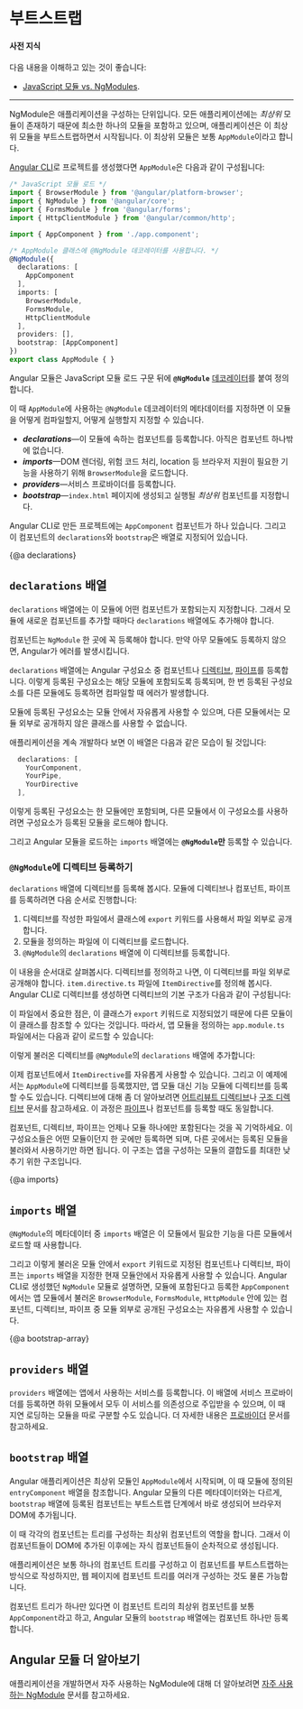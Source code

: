 <!--
# Bootstrapping
-->
# 부트스트랩

<!--
#### Prerequisites
-->
#### 사전 지식

<!--
A basic understanding of the following:
-->
다음 내용을 이해하고 있는 것이 좋습니다:
* [JavaScript 모듈 vs. NgModules](guide/ngmodule-vs-jsmodule).

<hr />

<!--
An NgModule describes how the application parts fit together.
Every application has at least one Angular module, the _root_ module
that you bootstrap to launch the application.
By convention, it is usually called `AppModule`.
-->
NgModule은 애플리케이션을 구성하는 단위입니다.
모든 애플리케이션에는 _최상위_ 모듈이 존재하기 때문에 최소한 하나의 모듈을 포함하고 있으며, 애플리케이션은 이 최상위 모듈을 부트스트랩하면서 시작됩니다.
이 최상위 모듈은 보통 `AppModule`이라고 합니다.

<!--
If you use the [Angular CLI](cli) to generate an app, the default `AppModule` is as follows:
-->
[Angular CLI](cli)로 프로젝트를 생성했다면 `AppModule`은 다음과 같이 구성됩니다:

<!--
```typescript
/* JavaScript imports */
import { BrowserModule } from '@angular/platform-browser';
import { NgModule } from '@angular/core';
import { FormsModule } from '@angular/forms';
import { HttpClientModule } from '@angular/common/http';

import { AppComponent } from './app.component';

/* the AppModule class with the @NgModule decorator */
@NgModule({
  declarations: [
    AppComponent
  ],
  imports: [
    BrowserModule,
    FormsModule,
    HttpClientModule
  ],
  providers: [],
  bootstrap: [AppComponent]
})
export class AppModule { }
```
-->
```typescript
/* JavaScript 모듈 로드 */
import { BrowserModule } from '@angular/platform-browser';
import { NgModule } from '@angular/core';
import { FormsModule } from '@angular/forms';
import { HttpClientModule } from '@angular/common/http';

import { AppComponent } from './app.component';

/* AppModule 클래스에 @NgModule 데코레이터를 사용합니다. */
@NgModule({
  declarations: [
    AppComponent
  ],
  imports: [
    BrowserModule,
    FormsModule,
    HttpClientModule
  ],
  providers: [],
  bootstrap: [AppComponent]
})
export class AppModule { }
```

<!--
After the import statements is a class with the
**`@NgModule`** [decorator](guide/glossary#decorator '"Decorator" explained').
-->
Angular 모듈은 JavaScript 모듈 로드 구문 뒤에 **`@NgModule`** [데코레이터](guide/glossary#decorator '"Decorator" explained')를 붙여 정의합니다.

<!--
The `@NgModule` decorator identifies `AppModule` as an `NgModule` class.
`@NgModule` takes a metadata object that tells Angular how to compile and launch the application.
-->
이 때 `AppModule`에 사용하는 `@NgModule` 데코레이터의 메타데이터를 지정하면 이 모듈을 어떻게 컴파일할지, 어떻게 실행할지 지정할 수 있습니다.

<!--
* **_declarations_**&mdash;this application's lone component.
* **_imports_**&mdash;import `BrowserModule` to have browser specific services such as DOM rendering, sanitization, and location.
* **_providers_**&mdash;the service providers.
* **_bootstrap_**&mdash;the _root_ component that Angular creates and inserts
into the `index.html` host web page.
-->
* **_declarations_**&mdash;이 모듈에 속하는 컴포넌트를 등록합니다. 아직은 컴포넌트 하나밖에 없습니다.
* **_imports_**&mdash;DOM 렌더링, 위험 코드 처리, location 등 브라우저 지원이 필요한 기능을 사용하기 위해 `BrowserModule`을 로드합니다.
* **_providers_**&mdash;서비스 프로바이더를 등록합니다.
* **_bootstrap_**&mdash;`index.html` 페이지에 생성되고 실행될 _최상위_ 컴포넌트를 지정합니다.

<!--
The default application created by the Angular CLI only has one component, `AppComponent`, so it
is in both the `declarations` and the `bootstrap` arrays.
-->
Angular CLI로 만든 프로젝트에는 `AppComponent` 컴포넌트가 하나 있습니다. 그리고 이 컴포넌트의 `declarations`와 `bootstrap`은 배열로 지정되어 있습니다.

{@a declarations}

<!--
## The `declarations` array
-->
## `declarations` 배열

<!--
The module's `declarations` array tells Angular which components belong to that module.
As you create more components, add them to `declarations`.
-->
`declarations` 배열에는 이 모듈에 어떤 컴포넌트가 포함되는지 지정합니다.
그래서 모듈에 새로운 컴포넌트를 추가할 때마다 `declarations` 배열에도 추가해야 합니다.

<!--
You must declare every component in exactly one `NgModule` class.
If you use a component without declaring it, Angular returns an
error message.
-->
컴포넌트는 `NgModule` 한 곳에 꼭 등록해야 합니다.
만약 아무 모듈에도 등록하지 않으면, Angular가 에러를 발생시킵니다.

<!--
The `declarations` array only takes declarables. Declarables
are components, [directives](guide/attribute-directives) and [pipes](guide/pipes).
All of a module's declarables must be in the `declarations` array.
Declarables must belong to exactly one module. The compiler emits
an error if you try to declare the same class in more than one module.
-->
`declarations` 배열에는 Angular 구성요소 중 컴포넌트나 [디렉티브](guide/attribute-directives), [파이프](guide/pipes)를 등록합니다.
이렇게 등록된 구성요소는 해당 모듈에 포함되도록 등록되며, 한 번 등록된 구성요소를 다른 모듈에도 등록하면 컴파일할 때 에러가 발생합니다.

<!--
These declared classes are visible within the module but invisible
to components in a different module unless they are exported from
this module and the other module imports this one.
-->
모듈에 등록된 구성요소는 모듈 안에서 자유롭게 사용할 수 있으며, 다른 모듈에서는 모듈 외부로 공개하지 않은 클래스를 사용할 수 없습니다.

<!--
An example of what goes into a declarations array follows:
-->
애플리케이션을 계속 개발하다 보면 이 배열은 다음과 같은 모습이 될 것입니다:

```typescript
  declarations: [
    YourComponent,
    YourPipe,
    YourDirective
  ],
```

<!--
A declarable can only belong to one module, so only declare it in
one `@NgModule`. When you need it elsewhere,
import the module that has the declarable you need in it.
-->
이렇게 등록된 구성요소는 한 모듈에만 포함되며, 다른 모듈에서 이 구성요소를 사용하려면 구성요소가 등록된 모듈을 로드해야 합니다.

<!--
**Only `@NgModule` references** go in the `imports` array.
-->
그리고 Angular 모듈을 로드하는 `imports` 배열에는 **`@NgModule`만** 등록할 수 있습니다.

<!--
### Using directives with `@NgModule`
-->
### `@NgModule`에 디렉티브 등록하기

<!--
Use the `declarations` array for directives.
To use a directive, component, or pipe in a module, you must do a few things:
-->
`declarations` 배열에 디렉티브를 등록해 봅시다.
모듈에 디렉티브나 컴포넌트, 파이프를 등록하려면 다음 순서로 진행합니다:

<!--
1. Export it from the file where you wrote it.
2. Import it into the appropriate module.
3. Declare it in the `@NgModule` `declarations` array.
-->
1. 디렉티브를 작성한 파일에서 클래스에 `export` 키워드를 사용해서 파일 외부로 공개합니다.
1. 모듈을 정의하는 파일에 이 디렉티브를 로드합니다.
1. `@NgModule`의 `declarations` 배열에 이 디렉티브를 등록합니다.

<!--
Those three steps look like the following. In the file where you create your directive, export it.
The following example, named `ItemDirective` is the default directive structure that the CLI generates in its own file, `item.directive.ts`:
-->
이 내용을 순서대로 살펴봅시다. 디렉티브를 정의하고 나면, 이 디렉티브를 파일 외부로 공개해야 합니다.
`item.directive.ts` 파일에 `ItemDirective`를 정의해 봅시다.
Angular CLI로 디렉티브를 생성하면 디렉티브의 기본 구조가 다음과 같이 구성됩니다:

<code-example path="bootstrapping/src/app/item.directive.ts" region="directive" header="src/app/item.directive.ts" linenums="false">
</code-example>

<!--
The key point here is that you have to export it so you can import it elsewhere. Next, import it
into the NgModule, in this example `app.module.ts`, with a JavaScript import statement:
-->
이 파일에서 중요한 점은, 이 클래스가 `export` 키워드로 지정되었기 때문에 다른 모듈이 이 클래스를 참조할 수 있다는 것입니다.
따라서, 앱 모듈을 정의하는 `app.module.ts` 파일에서는 다음과 같이 로드할 수 있습니다:

<code-example path="bootstrapping/src/app/app.module.ts" region="directive-import" header="src/app/app.module.ts" linenums="false">
</code-example>

<!--
And in the same file, add it to the `@NgModule` `declarations` array:
-->
이렇게 불러온 디렉티브를 `@NgModule`의 `declarations` 배열에 추가합니다:

<code-example path="bootstrapping/src/app/app.module.ts" region="declarations" header="src/app/app.module.ts" linenums="false">
</code-example>

<!--
Now you could use your `ItemDirective` in a component. This example uses `AppModule`, but you'd do it the same way for a feature module. For more about directives, see [Attribute Directives](guide/attribute-directives) and [Structural Directives](guide/structural-directives). You'd also use the same technique for [pipes](guide/pipes) and components.
-->
이제 컴포넌트에서 `ItemDirective`를 자유롭게 사용할 수 있습니다. 그리고 이 예제에서는 `AppModule`에 디렉티브를 등록했지만, 앱 모듈 대신 기능 모듈에 디렉티브를 등록할 수도 있습니다. 디렉티브에 대해 좀 더 알아보려면 [어트리뷰트 디렉티브](guide/attribute-directives)나 [구조 디렉티브](guide/structural-directives) 문서를 참고하세요. 이 과정은 [파이프](guide/pipes)나 컴포넌트를 등록할 때도 동일합니다.

<!--
Remember, components, directives, and pipes belong to one module only. You only need to declare them once in your app because you share them by importing the necessary modules. This saves you time and helps keep your app lean.
-->
컴포넌트, 디렉티브, 파이프는 언제나 모듈 하나에만 포함된다는 것을 꼭 기억하세요.
이 구성요소들은 어떤 모듈이던지 한 곳에만 등록하면 되며, 다른 곳에서는 등록된 모듈을 불러와서 사용하기만 하면 됩니다.
이 구조는 앱을 구성하는 모듈의 결합도를 최대한 낮추기 위한 구조입니다.


{@a imports}

<!--
## The `imports` array
-->
## `imports` 배열

<!--
The module's `imports` array appears exclusively in the `@NgModule` metadata object.
It tells Angular about other NgModules that this particular module needs to function properly.
-->
`@NgModule`의 메타데이터 중 `imports` 배열은 이 모듈에서 필요한 기능을 다른 모듈에서 로드할 때 사용합니다.

<!--
This list of modules are those that export components, directives, or pipes
that the component templates in this module reference. In this case, the component is
`AppComponent`, which references components, directives, or pipes in `BrowserModule`,
`FormsModule`, or  `HttpClientModule`.
A component template can reference another component, directive,
or pipe when the referenced class is declared in this module or
the class was imported from another module.
-->
그리고 이렇게 불러온 모듈 안에서 `export` 키워드로 지정된 컴포넌트나 디렉티브, 파이프는 `imports` 배열을 지정한 현재 모듈안에서 자유롭게 사용할 수 있습니다. Angular CLI로 생성했던 `NgModule` 모듈로 설명하면, 모듈에 포함된다고 등록한 `AppComponent`에서는 앱 모듈에서 불러온 `BrowserModule`, `FormsModule`, `HttpModule` 안에 있는 컴포넌트, 디렉티브, 파이프 중 모듈 외부로 공개된 구성요소는 자유롭게 사용할 수 있습니다.

{@a bootstrap-array}

<!--
## The `providers` array
-->
## `providers` 배열

<!--
The providers array is where you list the services the app needs. When
you list services here, they are available app-wide. You can scope
them when using feature modules and lazy loading. For more information, see
[Providers](guide/providers).
-->
`providers` 배열에는 앱에서 사용하는 서비스를 등록합니다. 이 배열에 서비스 프로바이더를 등록하면 하위 모듈에서 모두 이 서비스를 의존성으로 주입받을 수 있으며, 이 때 지연 로딩하는 모듈을 따로 구분할 수도 있습니다. 더 자세한 내용은 [프로바이더](guide/providers) 문서를 참고하세요.

<!--
## The `bootstrap` array
-->
## `bootstrap` 배열

<!--
The application launches by bootstrapping the root `AppModule`, which is
also referred to as an `entryComponent`.
Among other things, the bootstrapping process creates the component(s) listed in the `bootstrap` array
and inserts each one into the browser DOM.
-->
Angular 애플리케이션은 최상위 모듈인 `AppModule`에서 시작되며, 이 때 모듈에 정의된 `entryComponent` 배열을 참조합니다.
Angular 모듈의 다른 메타데이터와는 다르게, `bootstrap` 배열에 등록된 컴포넌트는 부트스트랩 단계에서 바로 생성되어 브라우저 DOM에 추가됩니다.

<!--
Each bootstrapped component is the base of its own tree of components.
Inserting a bootstrapped component usually triggers a cascade of
component creations that fill out that tree.
-->
이 때 각각의 컴포넌트는 트리를 구성하는 최상위 컴포넌트의 역할을 합니다.
그래서 이 컴포넌트들이 DOM에 추가된 이후에는 자식 컴포넌트들이 순차적으로 생성됩니다.

<!--
While you can put more than one component tree on a host web page,
most applications have only one component tree and bootstrap a single root component.
-->
애플리케이션은 보통 하나의 컴포넌트 트리를 구성하고 이 컴포넌트를 부트스트랩하는 방식으로 작성하지만, 웹 페이지에 컴포넌트 트리를 여러개 구성하는 것도 물론 가능합니다.

<!--
This one root component is usually called `AppComponent` and is in the
root module's `bootstrap` array.
-->
컴포넌트 트리가 하나만 있다면 이 컴포넌트 트리의 최상위 컴포넌트를 보통 `AppComponent`라고 하고, Angular 모듈의 `bootstrap` 배열에는 컴포넌트 하나만 등록합니다.


<!--
## More about Angular Modules
-->
## Angular 모듈 더 알아보기

<!--
For more on NgModules you're likely to see frequently in apps,
see [Frequently Used Modules](guide/frequent-ngmodules).
-->
애플리케이션을 개발하면서 자주 사용하는 NgModule에 대해 더 알아보려면 [자주 사용하는 NgModule](guide/frequent-ngmodules) 문서를 참고하세요.
